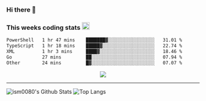 ### Hi there 👋

<!--START_SECTION:giphy-->
<!--END_SECTION:giphy-->

### This weeks coding stats <img src="https://media1.giphy.com/media/LmNwrBhejkK9EFP504/giphy.gif?cid=ecf05e4723nsktnyyj53u162g7cy5rjqfg6gz06kxdg5y55g&rid=giphy.gif" width="20" height="20" />
<!--START_SECTION:waka-->

```txt
PowerShell   1 hr 47 mins    ███████▓░░░░░░░░░░░░░░░░░   31.01 %
TypeScript   1 hr 18 mins    █████▓░░░░░░░░░░░░░░░░░░░   22.74 %
XML          1 hr 3 mins     ████▓░░░░░░░░░░░░░░░░░░░░   18.46 %
Go           27 mins         ██░░░░░░░░░░░░░░░░░░░░░░░   07.94 %
Other        24 mins         █▓░░░░░░░░░░░░░░░░░░░░░░░   07.07 %
```

<!--END_SECTION:waka-->

<!--START_SECTION:comicstrip-->
<p align="center">
 <a href="https://xkcd.com/">
 <img src="https://imgs.xkcd.com/comics/pendulum_types.png" />
</a>
</p>
<!--END_SECTION:comicstrip-->

---

![ism0080's Github Stats](https://github-readme-stats.vercel.app/api?username=ism0080&show_icons=true%hide_border=true&hide=issues)
![Top Langs](https://github-readme-stats.vercel.app/api/top-langs/?username=ism0080&layout=compact)

<!--
**ism0080/ism0080** is a ✨ _special_ ✨ repository because its `README.md` (this file) appears on your GitHub profile.

Here are some ideas to get you started:

- 🔭 I’m currently working on ...
- 🌱 I’m currently learning ...
- 👯 I’m looking to collaborate on ...
- 🤔 I’m looking for help with ...
- 💬 Ask me about ...
- 📫 How to reach me: ...
- 😄 Pronouns: ...
- ⚡ Fun fact: ...
-->
